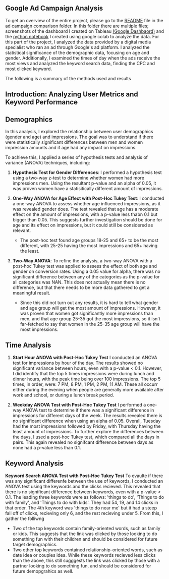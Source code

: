 ## Google Ad Campaign Analysis

To get an overview of the entire project, please go to the [README](https://github.com/ariannalangton/Portfolio/blob/main/ad_campaign_comparison/README.md) file in the ad campaign comparison folder. In this folder there are multiple files; screenshots of the dashboard I created on Tableau [(Google Dashbaord)](https://public.tableau.com/app/profile/arianna.langton5684/viz/GoogleAdCampaignAnalysis/Story1#1) and the [python notebook](https://github.com/ariannalangton/Portfolio/blob/main/ad_campaign_comparison/google/google_analysis.ipynb) I created using google colab to analyze the data. For this part of the project, I analyzed the data provided by a digital media specialist who ran an ad through Google's ad platform. I analyzed the statistical significance of the demographic data, focusing on age and gender. Additionally, I examined the times of day when the ads receive the most views and analyzed the keyword search data, finding the CPC and most clicked keyword.

The following is a summary of the methods used and results

## **Introduction: Analyzing User Metrics and Keyword Performance**

## Demographics

In this analysis, I explored the relationship between user demographics (gender and age) and impressions. The goal was to understand if there were statistically significant differences between men and women impression amounts and if age had any impact on impressions.

To achieve this, I applied a series of hypothesis tests and analysis of variance (ANOVA) techniques, including:

1. **Hypothesis Test for Gender Differences**: I performed a hypothesis test using a two-way z-test to determine whether women had more impressions men. Using the resultant p-value and an alpha of 0.05, it was proven women have a statisitically different amount of impressions.

2. **One-Way ANOVA for Age Effect with Post-Hoc Tukey Test**: I conducted a one-way ANOVA to assess whether age influenced impressions, as it was revealed gender does. The test revealed that age has a moderate effect on the amount of impressions, with a p-value less thabn 0.1 but bigger than 0.05. This suggests further investigation should be done for age and its effect on impressions, but it could still be considered as relevant.
    - The post-hoc test found age groups 18-25 and 65+ to be the most different, with 25-25 having the most impressions and 65+ having the least.

3. **Two-Way ANOVA**: To refine the analysis, a two-way ANOVA with a post-hoc Tukey test was applied to assess the effect of both age and gender on conversion rates. Using a 0.05 value for alpha, there was no significant difference between any of the categories as the p-value for all categories was NAN. This does not actually mean there is no difference, but that there needs to be more data gathered to get a meaningful result. 
    - Since this did not turn out any results, it is hard to tell what gender and age group will get the most amount of impressions. However, it was proven that women got significantly more impressions than men, and that age group 25-35 got the most impressions, so it isn't far-fetched to say that women in the 25-35 age group will have the most impressions.

## Time Analysis

1. **Start Hour ANOVA with Post-Hoc Tukey Test** I conducted an ANOVA test for impressions by hour of the day. The results showed no significant variance between hours, even with a p-value < 0.1. However, I did identify that the top 5 times impressions were during lunch and dinner hours, with the peak time being over 100 impressions. The top 5 times, in order, were: 7 PM, 8 PM, 1 PM, 2 PM, 11 AM. These all occurr either during the evening when people are generally more available after work and school, or during a lunch break period.

2. **Weekday ANOVA Test with Post-Hoc Tukey Test** I performed a one-way ANOVA test to determine if there was a significant difference in impressions for different days of the week. The results revealed there is no significant difference when using an alpha of 0.05. Overall, Tuesday had the most impressions followed by Friday, with Thursday having the least amount of impressions. To further explore the differences between the days, I used a post-hoc Tukey test, which compared all the days in pairs. This again revealed no signifcant difference between days as none had a p-value less than 0.1.

## Keyword Analysis

**Keyword Search ANOVA Test with Post-Hoc Tukey Test** To evaulte if there was any significant differenfe between the use of keywords, I conducted an ANOVA test using the keywords and the clicks recieved. This revealed that there is no significant difference between keywords, even with a p-value < 0.1. The leading three keywords were as follows: 'things to do', 'Things to do with family', and 'Things to do with kids'. They had 54, 19, and 14 clicks in that order. The 4th keyword was 'things to do near me' but it had a steep fall off of clicks, recieving only 6, and the rest recieving under 5. From this, I gather the folliwng
 - Two of the top keywords contain family-oriented words, such as family or kids. This suggests that the link was clicked by those looking to do something fun with their children and should be considered for future target demographics.
 - Two other top keywords contained relationship-oriented words, such as date idea or couples idea. While these keywords recieved less clicks than the above, this still sugggests the link was clicked by those with a partner looking to do something fun, and should be considered for future demopgrahics as well.



